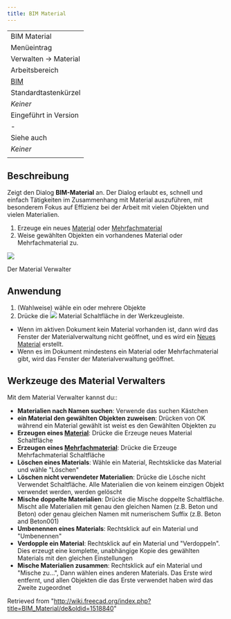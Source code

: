 ```yaml
---
title: BIM Material
---
```

|  |
| --- |
| BIM Material |
| Menüeintrag |
| Verwalten → Material |
| Arbeitsbereich |
| [BIM](/BIM_Workbench/de "BIM Workbench/de") |
| Standardtastenkürzel |
| *Keiner* |
| Eingeführt in Version |
| - |
| Siehe auch |
| *Keiner* |
|  |

## Beschreibung

Zeigt den Dialog **BIM-Material** an. Der Dialog erlaubt es, schnell und einfach Tätigkeiten im Zusammenhang mit Material auszuführen, mit besonderem Fokus auf Effizienz bei der Arbeit mit vielen Objekten und vielen Materialien.

1. Erzeuge ein neues [Material](/Arch_SetMaterial/de "Arch SetMaterial/de") oder [Mehrfachmaterial](/Arch_MultiMaterial/de "Arch MultiMaterial/de")
2. Weise gewählten Objekten ein vorhandenes Material oder Mehrfachmaterial zu.

![](/images/BIM_materials_screenshot.png)

Der Material Verwalter

## Anwendung

1. (Wahlweise) wähle ein oder mehrere Objekte
2. Drücke die ![](/images/BIM_Material.svg) Material Schaltfläche in der Werkzeugleiste.

* Wenn im aktiven Dokument kein Material vorhanden ist, dann wird das Fenster der Materialverwaltung nicht geöffnet, und es wird ein [Neues Material](/Arch_SetMaterial/de "Arch SetMaterial/de") erstellt.
* Wenn es im Dokument mindestens ein Material oder Mehrfachmaterial gibt, wird das Fenster der Materialverwaltung geöffnet.

## Werkzeuge des Material Verwalters

Mit dem Material Verwalter kannst du::

* **Materialien nach Namen suchen**: Verwende das suchen Kästchen
* **ein Material den gewählten Objekten zuweisen**: Drücken von OK während ein Material gewählt ist weist es den Gewählten Objekten zu
* **Erzeugen eines [Material](/Arch_SetMaterial/de "Arch SetMaterial/de")**: Drücke die Erzeuge neues Material Schaltfläche
* **Erzeugen eines [Mehrfachmaterial](/Arch_MultiMaterial/de "Arch MultiMaterial/de")**: Drücke die Erzeuge Mehrfachmaterial Schaltfläche
* **Löschen eines Materials**: Wähle ein Material, Rechtsklicke das Material und wähle "Löschen"
* **Löschen nicht verwendeter Materialien**: Drücke die Lösche nicht Verwendet Schaltfläche. Alle Materialien die von keinem einzigen Objekt verwendet werden, werden gelöscht
* **Mische doppelte Materialien**: Drücke die Mische doppelte Schaltfläche. Mischt alle Materialien mit genau den gleichen Namen (z.B. Beton und Beton) oder genau gleichen Namen mit numerischem Suffix (z.B. Beton and Beton001)
* **Umbenennen eines Materials**: Rechtsklick auf ein Material und "Umbenennen"
* **Verdopple ein Material**: Rechtsklick auf ein Material und "Verdoppeln". Dies erzeugt eine komplette, unabhängige Kopie des gewählten Materials mit den gleichen Einstellungen
* **Mische Materialien zusammen**: Rechtsklick auf ein Material und "Mische zu...", Dann wählen eines anderen Materials. Das Erste wird entfernt, und allen Objekten die das Erste verwendet haben wird das Zweite zugeordnet

Retrieved from "<http://wiki.freecad.org/index.php?title=BIM_Material/de&oldid=1518840>"